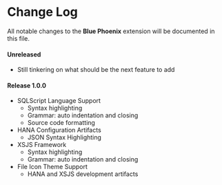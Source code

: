 # Change Log

All notable changes to the **Blue Phoenix** extension will be documented in this file.

#### Unreleased

- Still tinkering on what should be the next feature to add

#### Release 1.0.0

- SQLScript Language Support
	- Syntax highlighting
	- Grammar: auto indentation and closing
	- Source code formatting
- HANA Configuration Artifacts
	- JSON Syntax Highlighting
- XSJS Framework
	- Syntax highlighting
	- Grammar: auto indentation and closing
- File Icon Theme Support
	- HANA and XSJS development artifacts